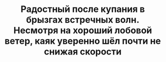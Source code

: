 ---
title: 'Радостный после купания в брызгах встречных волн. Несмотря на хороший лобовой ветер, каяк уверенно шёл почти не снижая скорости'
location: 'Река Тобол. Ярковский район, Тюменская область, Россия'
categories: [as-the-first-settlers]
tags: [all, 2015]
---